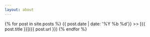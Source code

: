 ```yaml
---
layout: about
---
```



{% for post in site.posts %}
  {{ post.date | date: '%Y %b %d'}} >> [{{ post.title }}]({{ post.url }})
{% endfor %}